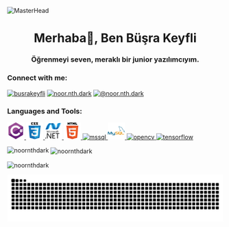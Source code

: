 ![MasterHead](https://user-images.githubusercontent.com/95478989/198955082-6e78ebb5-e1e4-49f9-8d32-6e5af3984dcd.gif)
<h1 align="center">Merhaba👋, Ben Büşra Keyfli</h1>
<h3 align="center">Öğrenmeyi seven, meraklı bir junior yazılımcıyım.</h3>

<h3 align="left">Connect with me:</h3>
<p align="left">
<a href="https://linkedin.com/in/busrakeyfli" target="blank"><img align="center" src="https://raw.githubusercontent.com/rahuldkjain/github-profile-readme-generator/master/src/images/icons/Social/linked-in-alt.svg" alt="busrakeyfli" height="30" width="40" /></a>
<a href="https://instagram.com/noor.nth.dark" target="blank"><img align="center" src="https://raw.githubusercontent.com/rahuldkjain/github-profile-readme-generator/master/src/images/icons/Social/instagram.svg" alt="noor.nth.dark" height="30" width="40" /></a>
<a href="https://medium.com/@noor.nth.dark" target="blank"><img align="center" src="https://raw.githubusercontent.com/rahuldkjain/github-profile-readme-generator/master/src/images/icons/Social/medium.svg" alt="@noor.nth.dark" height="30" width="40" /></a>
</p>

<h3 align="left">Languages and Tools:</h3>
<p align="left"> <a href="https://www.w3schools.com/cs/" target="_blank" rel="noreferrer"> <img src="https://raw.githubusercontent.com/devicons/devicon/master/icons/csharp/csharp-original.svg" alt="csharp" width="40" height="40"/> </a> <a href="https://www.w3schools.com/css/" target="_blank" rel="noreferrer"> <img src="https://raw.githubusercontent.com/devicons/devicon/master/icons/css3/css3-original-wordmark.svg" alt="css3" width="40" height="40"/> </a> <a href="https://dotnet.microsoft.com/" target="_blank" rel="noreferrer"> <img src="https://raw.githubusercontent.com/devicons/devicon/master/icons/dot-net/dot-net-original-wordmark.svg" alt="dotnet" width="40" height="40"/> </a> <a href="https://www.w3.org/html/" target="_blank" rel="noreferrer"> <img src="https://raw.githubusercontent.com/devicons/devicon/master/icons/html5/html5-original-wordmark.svg" alt="html5" width="40" 
                                                                                                                                                                                        height="40"/> </a> <a href="https://www.microsoft.com/en-us/sql-server" target="_blank" rel="noreferrer"> <img src="https://www.svgrepo.com/show/303229/microsoft-sql-server-logo.svg" alt="mssql" width="40" height="40"/> </a> <a href="https://www.mysql.com/" target="_blank" rel="noreferrer"> <img src="https://raw.githubusercontent.com/devicons/devicon/master/icons/mysql/mysql-original-wordmark.svg" alt="mysql" width="40" height="40"/> </a> <a href="https://opencv.org/" target="_blank" rel="noreferrer"> <img src="https://www.vectorlogo.zone/logos/opencv/opencv-icon.svg" alt="opencv" width="40" height="40"/> </a> <a href="https://www.tensorflow.org" target="_blank" rel="noreferrer"> <img src="https://www.vectorlogo.zone/logos/tensorflow/tensorflow-icon.svg" alt="tensorflow" width="40" height="40"/> </a> </p>

<p><img align="left" src="https://github-readme-stats.vercel.app/api/top-langs?username=noornthdark&show_icons=true&locale=en&layout=compact" alt="noornthdark" /></p>

<p>&nbsp;<img align="center" src="https://github-readme-stats.vercel.app/api?username=noornthdark&show_icons=true&locale=en" alt="noornthdark" /></p>

<p><img align="center" src="https://github-readme-streak-stats.herokuapp.com/?user=noornthdark&" alt="noornthdark" /></p>


  <picture>
  <source media="(prefers-color-scheme: dark)" srcset="https://raw.githubusercontent.com/noornthdark/noornthdark/output/github-contribution-grid-snake-dark.svg">
  <source media="(prefers-color-scheme: light)" srcset="https://raw.githubusercontent.com/noornthdark/noornthdark/output/github-contribution-grid-snake.svg">
  <img alt="github contribution grid snake animation" src="https://raw.githubusercontent.com/noornthdark/noornthdark/output/github-contribution-grid-snake.svg">
</picture>    
